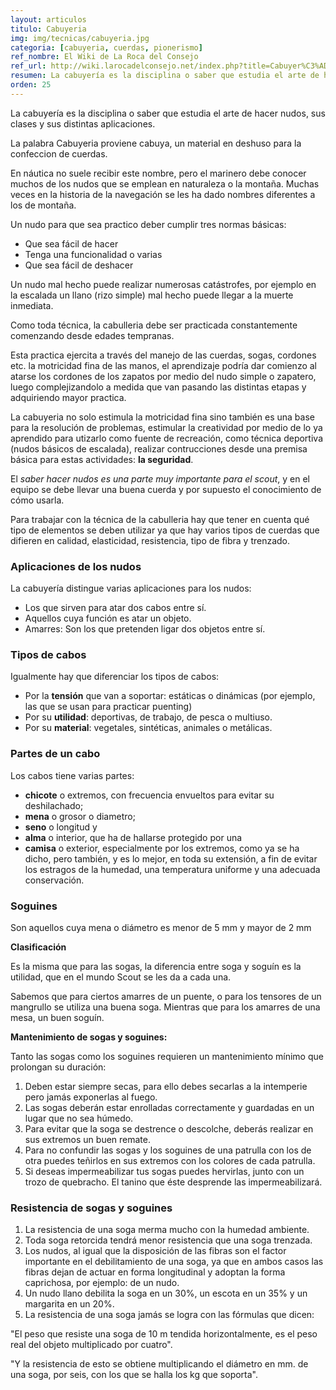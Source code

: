 ```yaml
---
layout: articulos
titulo: Cabuyeria
img: img/tecnicas/cabuyeria.jpg
categoria: [cabuyeria, cuerdas, pionerismo]
ref_nombre: El Wiki de La Roca del Consejo
ref_url: http://wiki.larocadelconsejo.net/index.php?title=Cabuyer%C3%ADa
resumen: La cabuyería es la disciplina o saber que estudia el arte de hacer nudos, sus clases y sus distintas aplicaciones.
orden: 25
---
```

La cabuyería es la disciplina o saber que estudia el arte de hacer nudos, sus clases y sus distintas aplicaciones.

La palabra Cabuyeria proviene cabuya, un material en deshuso para la confeccion de cuerdas.

En náutica no suele recibir este nombre, pero el marinero debe conocer muchos de los nudos que se emplean en naturaleza o la montaña. Muchas veces en la historia de la navegación se les ha dado nombres diferentes a los de montaña.

Un nudo para que sea practico deber cumplir tres normas básicas:

- Que sea fácil de hacer
- Tenga una funcionalidad o varias
- Que sea fácil de deshacer

Un nudo mal hecho puede realizar numerosas catástrofes, por ejemplo en la escalada un llano (rizo simple) mal hecho puede llegar a la muerte inmediata.

Como toda técnica, la cabulleria debe ser practicada constantemente comenzando desde edades tempranas.

Esta practica ejercita a través del manejo de las cuerdas, sogas, cordones etc. la motricidad fina de las manos, el aprendizaje podría dar comienzo al atarse los cordones de los zapatos por medio del nudo simple o zapatero, luego complejizandolo a medida que van pasando las distintas etapas y adquiriendo mayor practica.

La cabuyeria no solo estimula la motricidad fina sino también es una base para la resolución de problemas, estimular la creatividad por medio de lo ya aprendido para utizarlo como fuente de recreación, como técnica deportiva (nudos básicos de escalada), realizar contrucciones desde una premisa básica para estas actividades: **la seguridad**.

El *saber hacer nudos es una parte muy importante para el scout*, y en el equipo se debe llevar una buena cuerda y por supuesto el conocimiento de cómo usarla.

Para trabajar con la técnica de la cabulleria hay que tener en cuenta qué tipo de elementos se deben utilizar ya que hay varios tipos de cuerdas que difieren en calidad, elasticidad, resistencia, tipo de fibra y trenzado.

### Aplicaciones de los nudos

La cabuyería distingue varias aplicaciones para los nudos:

- Los que sirven para atar dos cabos entre sí.
- Aquellos cuya función es atar un objeto.
- Amarres: Son los que pretenden ligar dos objetos entre sí.

### Tipos de cabos

Igualmente hay que diferenciar los tipos de cabos:

- Por la **tensión** que van a soportar: estáticas o dinámicas (por ejemplo, las que se usan para practicar puenting)
- Por su **utilidad**: deportivas, de trabajo, de pesca o multiuso.
- Por su **material**: vegetales, sintéticas, animales o metálicas.

### Partes de un cabo

Los cabos tiene varias partes:

- **chicote** o extremos, con frecuencia envueltos para evitar su deshilachado;
- **mena** o grosor o diametro;
- **seno** o longitud y
- **alma** o interior, que ha de hallarse protegido por una
- **camisa** o exterior, especialmente por los extremos, como ya se ha dicho, pero también, y es lo mejor, en toda su extensión, a fin de evitar los estragos de la humedad, una temperatura uniforme y una adecuada conservación.

### Soguines

Son aquellos cuya mena o diámetro es menor de 5 mm y mayor de 2 mm

**Clasificación**

Es la misma que para las sogas, la diferencia entre soga y soguín es la utilidad, que en el mundo Scout se les da a cada una.

Sabemos que para ciertos amarres de un puente, o para los tensores de un mangrullo se utiliza una buena soga. Mientras que para los amarres de una mesa, un buen soguín.

**Mantenimiento de sogas y soguines:**

Tanto las sogas como los soguines requieren un mantenimiento mínimo que prolongan su duración:

1. Deben estar siempre secas, para ello debes secarlas a la intemperie pero jamás exponerlas al fuego.
2. Las sogas deberán estar enrolladas correctamente y guardadas en un lugar que no sea húmedo.
3. Para evitar que la soga se destrence o descolche, deberás realizar en sus extremos un buen remate.
4. Para no confundir las sogas y los soguines de una patrulla con los de otra puedes teñirlos en sus extremos con los colores de cada patrulla.
5. Si deseas impermeabilizar tus sogas puedes hervirlas, junto con un trozo de quebracho. El tanino que éste desprende las impermeabilizará.

### Resistencia de sogas y soguines

1. La resistencia de una soga merma mucho con la humedad ambiente.
2. Toda soga retorcida tendrá menor resistencia que una soga trenzada.
3. Los nudos, al igual que la disposición de las fibras son el factor importante en el debilitamiento de una soga, ya que en ambos casos las fibras dejan de actuar en forma longitudinal y adoptan la forma caprichosa, por ejemplo: de un nudo.
4. Un nudo llano debilita la soga en un 30%, un escota en un 35% y un margarita en un 20%.
5. La resistencia de una soga jamás se logra con las fórmulas que dicen:

"El peso que resiste una soga de 10 m tendida horizontalmente, es el peso real del objeto multiplicado por cuatro".

"Y la resistencia de esto se obtiene multiplicando el diámetro en mm. de una soga, por seis, con los que se halla los kg que soporta".